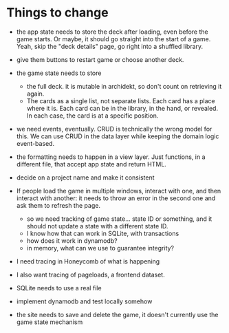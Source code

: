 # Things to change

- the app state needs to store the deck after loading, even before the game starts. Or maybe, it should go straight into the start of a game. Yeah, skip the "deck details" page, go right into a shuffled library.
- give them buttons to restart game or choose another deck.

- the game state needs to store

  - the full deck. it is mutable in archidekt, so don't count on retrieving it again.
  - The cards as a single list, not separate lists. Each card has a place where it is. Each card can be in the library, in the hand, or revealed. In each case, the card is at a specific position.

- we need events, eventually. CRUD is technically the wrong model for this. We can use CRUD in the data layer while keeping the domain logic event-based.

- the formatting needs to happen in a view layer. Just functions, in a different file, that accept app state and return HTML.

- decide on a project name and make it consistent

- If people load the game in multiple windows, interact with one, and then interact with another: it needs to throw an error in the second one and ask them to refresh the page.

  - so we need tracking of game state... state ID or something, and it should not update a state with a different state ID.
  - I know how that can work in SQLite, with transactions
  - how does it work in dynamodb?
  - in memory, what can we use to guarantee integrity?

- I need tracing in Honeycomb of what is happening

- I also want tracing of pageloads, a frontend dataset.

- SQLite needs to use a real file

- implement dynamodb and test locally somehow

- the site needs to save and delete the game, it doesn't currently use the game state mechanism
